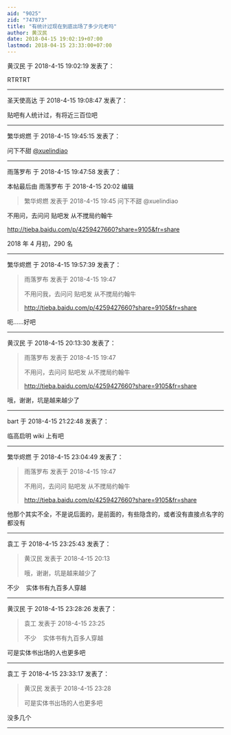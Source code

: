 ```yaml
---
aid: "9025"
zid: "747873"
title: "有统计过现在到底出场了多少元老吗"
author: 黄汉民
date: 2018-04-15 19:02:19+07:00
lastmod: 2018-04-15 23:33:00+07:00
---
```


黄汉民 于 2018-4-15 19:02:19 发表了：

RTRTRT

---

圣天使高达 于 2018-4-15 19:08:47 发表了：

贴吧有人统计过，有将近三百位吧

---

繁华烬燃 于 2018-4-15 19:45:15 发表了：

问下不甜 [@xuelindiao](https://bbs.northdy.com/home.php?mod=space&uid=98583)

---

雨落罗布 于 2018-4-15 19:47:58 发表了：

本帖最后由 雨落罗布 于 2018-4-15 20:02 编辑

> 繁华烬燃 发表于 2018-4-15 19:45 问下不甜 @xuelindiao

不用问，去问问 贴吧发 从不搅局约翰牛

http://tieba.baidu.com/p/4259427660?share=9105&fr=share

2018 年 4 月初，290 名

---

繁华烬燃 于 2018-4-15 19:57:39 发表了：

> 雨落罗布 发表于 2018-4-15 19:47
>
> 不用问我，去问问 贴吧发 从不搅局约翰牛
>
> http://tieba.baidu.com/p/4259427660?share=9105&fr=share

呃……好吧

---

黄汉民 于 2018-4-15 20:13:30 发表了：

> 雨落罗布 发表于 2018-4-15 19:47
>
> 不用问，去问问 贴吧发 从不搅局约翰牛
>
> http://tieba.baidu.com/p/4259427660?share=9105&fr=share

哦，谢谢，坑是越来越少了

---

bart 于 2018-4-15 21:22:48 发表了：

临高启明 wiki 上有吧

---

繁华烬燃 于 2018-4-15 23:04:49 发表了：

> 雨落罗布 发表于 2018-4-15 19:47
>
> 不用问，去问问 贴吧发 从不搅局约翰牛
>
> http://tieba.baidu.com/p/4259427660?share=9105&fr=share

他那个其实不全，不是说后面的，是前面的，有些隐含的，或者没有直接点名字的都没有

---

袁工 于 2018-4-15 23:25:43 发表了：

> 黄汉民 发表于 2018-4-15 20:13
>
> 哦，谢谢，坑是越来越少了

不少    实体书有九百多人穿越

---

黄汉民 于 2018-4-15 23:28:26 发表了：

> 袁工 发表于 2018-4-15 23:25
>
> 不少    实体书有九百多人穿越

可是实体书出场的人也更多吧

---

袁工 于 2018-4-15 23:33:17 发表了：

> 黄汉民 发表于 2018-4-15 23:28
>
> 可是实体书出场的人也更多吧

没多几个

---
